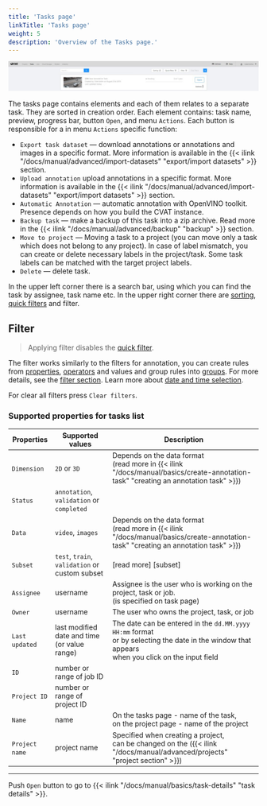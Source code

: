 ```yaml
---
title: 'Tasks page'
linkTitle: 'Tasks page'
weight: 5
description: 'Overview of the Tasks page.'
---
```


![](/images/image006_detrac.jpg)

The tasks page contains elements and each of them relates to a separate task. They are sorted in creation order.
Each element contains: task name, preview, progress bar, button `Open`, and menu `Actions`.
Each button is responsible for a in menu `Actions` specific function:

- `Export task dataset` — download annotations or annotations and images in a specific format.
  More information is available in the {{< ilink "/docs/manual/advanced/import-datasets" "export/import datasets" >}}
  section.
- `Upload annotation` upload annotations in a specific format.
  More information is available in the {{< ilink "/docs/manual/advanced/import-datasets" "export/import datasets" >}}
  section.
- `Automatic Annotation` — automatic annotation with OpenVINO toolkit.
  Presence depends on how you build the CVAT instance.
- `Backup task` — make a backup of this task into a zip archive.
  Read more in the {{< ilink "/docs/manual/advanced/backup" "backup" >}} section.
- `Move to project` — Moving a task to a project (you can move only a task which does not belong to any project).
  In case of label mismatch, you can create or delete necessary labels in the project/task.
  Some task labels can be matched with the target project labels.
- `Delete` — delete task.

In the upper left corner there is a search bar, using which you can find the task by assignee, task name etc.
In the upper right corner there are [sorting][sorting], [quick filters][quick-filters] and filter.

## Filter

> Applying filter disables the [quick filter][quick-filters].

The filter works similarly to the filters for annotation,
you can create rules from [properties](#supported-properties-for-tasks-list),
[operators][operators] and values and group rules into [groups][groups].
For more details, see the [filter section][create-filter].
Learn more about [date and time selection][data-and-time].

For clear all filters press `Clear filters`.

### Supported properties for tasks list

| Properties     | Supported values                             | Description                                 |
| -------------- | -------------------------------------------- | ------------------------------------------- |
| `Dimension`    | `2D` or `3D`                                 | Depends on the data format <br>(read more in {{< ilink "/docs/manual/basics/create-annotation-task" "creating an annotation task" >}}) |
| `Status`       | `annotation`, `validation` or `completed`    |                                             |
| `Data`         | `video`, `images`                            | Depends on the data format <br>(read more in {{< ilink "/docs/manual/basics/create-annotation-task" "creating an annotation task" >}}) |
| `Subset`       | `test`, `train`, `validation` or custom subset | [read more] [subset]                      |
| `Assignee`     | username                                     | Assignee is the user who is working on the project, task or job. <br>(is specified on task page) |
| `Owner`        | username                                     | The user who owns the project, task, or job |
| `Last updated` | last modified date and time (or value range) | The date can be entered in the `dd.MM.yyyy HH:mm` format <br>or by selecting the date in the window that appears <br>when you click on the input field |
| `ID`           | number or range of job ID                    |                                             |
| `Project ID`   | number or range of project ID                |                                             |
| `Name`         | name                                         | On the tasks page - name of the task,<br> on the project page - name of the project |
| `Project name` | project name                                 | Specified when creating a project, <br>can be changed on the ({{< ilink "/docs/manual/advanced/projects" "project section" >}}) |

---

Push `Open` button to go to {{< ilink "/docs/manual/basics/task-details" "task details" >}}.

[create-filter]: /docs/manual/advanced/filter/#create-a-filter
[operators]: /docs/manual/advanced/filter/#supported-operators-for-properties
[groups]: /docs/manual/advanced/filter/#groups
[data-and-time]: /docs/manual/advanced/filter#date-and-time-selection
[sorting]: /docs/manual/advanced/filter/#sort-by
[quick-filters]: /docs/manual/advanced/filter/#quick-filters
